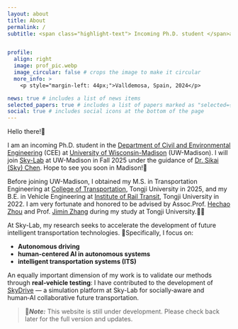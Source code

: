 ```yaml
---
layout: about
title: About
permalink: /
subtitle: <span class="highlight-text"> Incoming Ph.D. student </span>at University of Wisconsin-Madison CEE


profile:
  align: right
  image: prof_pic.webp
  image_circular: false # crops the image to make it circular
  more_info: >
    <p style="margin-left: 44px;">Valldemosa, Spain, 2024</p>

news: true # includes a list of news items
selected_papers: true # includes a list of papers marked as "selected={true}"
social: true # includes social icons at the bottom of the page
---
```


Hello there!🤺 

I am an incoming Ph.D. student in the [​Department of Civil and Environmental Engineering](https://engineering.wisc.edu/departments/civil-environmental-engineering/) (CEE) at [University of Wisconsin-Madison](https://www.wisc.edu/) (UW-Madison). I will join [Sky-Lab](https://sky-lab-uw.github.io/) at UW-Madison in Fall 2025 under the guidance of [Dr. Sikai (Sky) Chen](https://sky-lab-uw.github.io/people/). Hope to see you soon in Madison!🥳

Before joining UW-Madison, I obtained my M.S. in Transportation Engineering at [College of Transportation](https://tjjt.tongji.edu.cn/), Tongji University in 2025, and my B.E. in Vehicle Engineering at [Institute of Rail Transit](https://railway.tongji.edu.cn/main.htm), Tongji University in 2022. I am very fortunate and honored to be advised by Assoc.Prof. [Hechao Zhou](https://tjjt.tongji.edu.cn/info/2943/10933.htm) and Prof. [Jimin Zhang](https://railway.tongji.edu.cn/c5/e6/c4609a50662/page.htm) during my study at Tongji University.🫶🫶

At Sky-Lab, my research seeks to accelerate the development of future intelligent transportation technologies. 🧐Specifically, I focus on: 
- **Autonomous driving**
- **human-centered AI in autonomous systems**
- **intelligent transportation systems (ITS)**

An equally important dimension of my work is to validate our methods through **real‑vehicle testing**: I have contributed to the development of [SkyDrive](https://arxiv.org/abs/2504.18010) — a simulation platform at Sky-Lab for socially‑aware and human‑AI collaborative future transportation.


> 📢***Note:***
> This website is still under development. Please check back later for the full version and updates.
